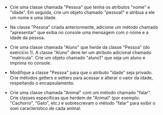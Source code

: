 
* Crie uma classe chamada "Pessoa" que tenha os atributos "nome" e "idade". 
Em seguida, crie um objeto chamado "pessoa1" e atribua a ele um nome e uma idade.

* Na classe "Pessoa" criada anteriormente, adicione um método chamado "apresentar" que exiba no console
uma mensagem com o nome e a idade da pessoa.

* Crie uma classe chamada "Aluno" que herde da classe "Pessoa" (do exercício 1).
A classe "Aluno" deve ter um atributo adicional chamado "matricula".
Crie um objeto chamado "aluno1" que seja um aluno e imprima no console.

* Modifique a classe "Pessoa" para que o atributo "idade" seja privado.
Crie métodos getters e setters para acessar e alterar o valor da idade, respeitando o encapsulamento.

* Crie uma classe chamada "Animal" com um método chamado "falar".
Crie classes específicas que herdem de "Animal" (por exemplo: "Cachorro", "Gato", etc.)
e sobrescrevam o método "falar" para exibir o som característico de cada animal.

<!--
/*  Código escrito na aula para entender os conceitos
class Pessoa {
    nome: string;
    idade: number;

    constructor(nome: string, idade: number) {
        this.nome = nome;
        this.idade = idade;
    }

    apresentar() {
        console.log(`Olá, ${this.nome}. Sua idade é: ${this.idade}`);
    };
}

const pessoa1 = new Pessoa("Yan", 23);
console.log(pessoa1.nome, pessoa1.idade);
pessoa1.apresentar();
*/

/*
class Pessoa {
    nome: string;
    private idade: number;

    constructor(nome: string, idade: number) {
        this.nome = nome;
        this.idade = idade;
    }

    getIdade() {
        return this.idade;
    }

    setIdade(idade: number) {
        this.idade = idade;
    }
}

const pessoa1 = new Pessoa("Yan", 23);
console.log(pessoa1.idade);
*/

/*
class ContaBancaria {
    private saldo: number;
    divida: number;

    constructor(saldo: number) {
        this.saldo = saldo;
        this.divida = 1000;
    }

    getSaldo() {
        return this.saldo;
    }

    setSaldo(saldo: number) {
        this.saldo = saldo + this.saldo;
        console.log("O saldo foi alterado");
    }
}

const conta1 = new ContaBancaria(1500);
//conta1.saldo = conta1.saldo - 50;   // Não funciona pois está privado

console.log(conta1);
conta1.setSaldo(1000);
console.log(conta1);
*/


/*
//  Código desenvolvido por mim para aprendizado

//  Classe automóvel
class automóvel {
    //  Parâmetros
    nome: string;
    cor: string;

    //  Método construtor
    constructor(nome: string, cor: string) {
        //  Variáveis
        this.nome = nome;
        this.cor = cor;
    }
}
const automóvel1 = new automóvel("Avião", "vermelho");
console.log(automóvel1);


//  Extensão de automóvel para carro
class carro extends automóvel {
    rodas: number;
    placa: string;

    //  Herda os parâmetros NOME e COR da classe automóvel ++ os novos parâmetros RODAS e PLACA
    constructor(nome: string, cor: string, rodas: number, placa: string) {
        super(nome, cor);
        this.rodas = rodas;
        this.placa = placa;
    }
}
const carro1 = new carro("COMANDER", "preto", 4, "YAN-1234");
console.log(carro1);
*/
-->